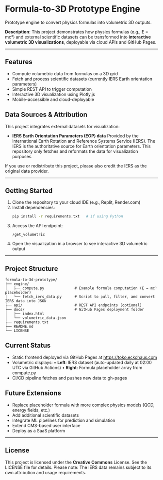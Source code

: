 # Formula-to-3D Prototype Engine
Prototype engine to convert physics formulas into volumetric 3D outputs.

**Description:**  This project demonstrates how physics formulas (e.g., E = mc²) and external scientific datasets can be transformed into **interactive volumetric 3D visualizations**, deployable via cloud APIs and GitHub Pages.

---

## Features
- Compute volumetric data from formulas on a 3D grid
- Fetch and process scientific datasets (currently IERS Earth orientation parameters)
- Simple REST API to trigger computation
- Interactive 3D visualization using Plotly.js
- Mobile-accessible and cloud-deployable

## Data Sources & Attribution
This project integrates external datasets for visualization:

- **IERS Earth Orientation Parameters (EOP) data**
Provided by the International Earth Rotation and Reference Systems Service (IERS).
The IERS is the authoritative source for Earth orientation parameters. This repository only fetches and reformats the data for visualization purposes.

If you use or redistribute this project, please also credit the IERS as the original data provider.

---

## Getting Started
1. Clone the repository to your cloud IDE (e.g., Replit, Render.com)
2. Install dependencies:
    ```bash
    pip install -r requirements.txt   # if using Python
    ```
3. Access the API endpoint:
    ```
    /get_volumetric
    ```
4. Open the visualization in a browser to see interactive 3D volumetric output

---

## Project Structure

```
formula-to-3d-prototype/
├── engine/
│   ├── compute.py              # Example formula computation (E = mc² placeholder)
│   └── fetch_iers_data.py      # Script to pull, filter, and convert IERS data into JSON
├── api/                        # REST API endpoints (optional)
├── docs/                       # GitHub Pages deployment folder
│   ├── index.html
│   └── volumetric_data.json
├── requirements.txt
├── README.md
└── LICENSE
```

## Current Status
- Static frontend deployed via GitHub Pages at https://toko.eckohaus.com
- Volumetric displays:
	•	**Left**: IERS dataset (auto-updated daily at 02:00 UTC via GitHub Actions)
	•	**Right**: Formula placeholder array from compute.py
- CI/CD pipeline fetches and pushes new data to gh-pages

## Future Extensions
- Replace placeholder formula with more complex physics models (QCD, energy fields, etc.)
- Add additional scientific datasets
- Integrate ML pipelines for prediction and simulation
- Extend CMS-based user interface
- Deploy as a SaaS platform

---

## License
This project is licensed under the **Creative Commons** License. See the LICENSE file for details.
Please note: The IERS data remains subject to its own attribution and usage requirements.
